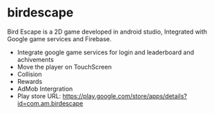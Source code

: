 # birdescape
Bird Escape is a 2D game developed in android studio, Integrated with Google game services and Firebase.

- Integrate google game services for login and leaderboard and achivements <BR/>
- Move the player on TouchScreen
- Collision
- Rewards
- AdMob Intergration
- Play store URL: https://play.google.com/store/apps/details?id=com.am.birdescape

